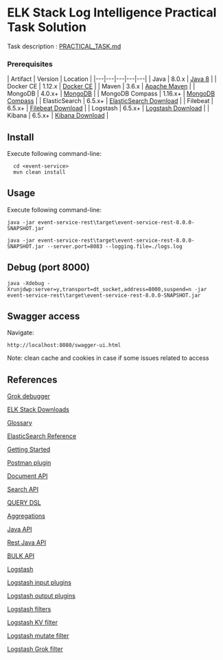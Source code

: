 # ELK Stack Log Intelligence Practical Task Solution

Task description : [PRACTICAL_TASK.md](PRACTICAL_TASK.md)

### Prerequisites
| Artifact  | Version  | Location  |
|---|---|---|---|---|
| Java | 8.0.x | [Java 8](https://www.oracle.com/technetwork/java/javase/downloads/jdk8-downloads-2133151.html)  |
| Docker CE  | 1.12.x  | [Docker CE](https://www.docker.com/community-edition)  |
| Maven | 3.6.x  | [Apache Maven](http://maven.apache.org/download.cgi)  |
| MongoDB | 4.0.x+  | [MongoDB](https://www.mongodb.com/download-center)  |
| MongoDB Compass | 1.16.x+  | [MongoDB Compass](https://www.mongodb.com/products/compass)  |
| ElasticSearch | 6.5.x+  | [ElasticSearch Download](https://www.elastic.co/downloads/elasticsearch)  |
| Filebeat | 6.5.x+  | [Filebeat Download](https://www.elastic.co/downloads/beats/filebeat)  |
| Logstash | 6.5.x+  | [Logstash Download](https://www.elastic.co/downloads/logstash)  |
| Kibana | 6.5.x+  | [Kibana Download](https://www.elastic.co/downloads/kibana)  |

## Install
Execute following command-line:
```
  cd <event-service>
  mvn clean install
```

## Usage
Execute following command-line:
```
java -jar event-service-rest\target\event-service-rest-8.0.0-SNAPSHOT.jar

java -jar event-service-rest\target\event-service-rest-8.0.0-SNAPSHOT.jar --server.port=8083 --logging.file=./logs.log

```

## Debug (port 8000)
```
java -Xdebug -Xrunjdwp:server=y,transport=dt_socket,address=8000,suspend=n -jar event-service-rest\target\event-service-rest-8.0.0-SNAPSHOT.jar
```

## Swagger access
Navigate:
```
http://localhost:8080/swagger-ui.html
```

Note: clean cache and cookies in case if some issues related to access

## References
[Grok debugger](https://grokdebug.herokuapp.com/)

[ELK Stack Downloads](https://www.elastic.co/downloads)

[Glossary](https://www.elastic.co/guide/en/elasticsearch/reference/current/glossary.html)

[ElasticSearch Reference](https://www.elastic.co/guide/en/elasticsearch/reference/current/index.html)

[Getting Started](https://www.elastic.co/guide/en/elasticsearch/reference/current/getting-started.html)

[Postman plugin](https://chrome.google.com/webstore/detail/postman/fhbjgbiflinjbdggehcddcbncdddomop?hl=en)

[Document API](https://www.elastic.co/guide/en/elasticsearch/reference/current/docs.html)

[Search API](https://www.elastic.co/guide/en/elasticsearch/reference/current/search.html)

[QUERY DSL](https://www.elastic.co/guide/en/elasticsearch/reference/current/query-dsl.html)

[Aggregations](https://www.elastic.co/guide/en/elasticsearch/reference/current/search-aggregations.html)

[Java API](https://www.elastic.co/guide/en/elasticsearch/client/java-api/current/index.html)

[Rest Java API](https://www.elastic.co/guide/en/elasticsearch/client/java-rest/current/index.html)

[BULK API](https://www.elastic.co/guide/en/elasticsearch/client/java-api/current/java-docs-bulk.html)

[Logstash ](https://www.elastic.co/guide/en/logstash/current/index.html)

[Logstash input plugins](https://www.elastic.co/guide/en/logstash/current/input-plugins.html)

[Logstash output plugins](https://www.elastic.co/guide/en/logstash/current/output-plugins.html)

[Logstash filters](https://www.elastic.co/guide/en/logstash/current/filter-plugins.html)

[Logstash KV filter](https://www.elastic.co/guide/en/logstash/current/plugins-filters-kv.html)

[Logstash mutate filter](https://www.elastic.co/guide/en/logstash/current/plugins-filters-mutate.html)

[Logstash Grok filter](https://www.elastic.co/guide/en/logstash/current/plugins-filters-grok.html)

